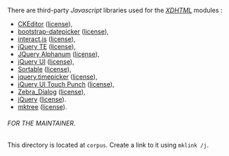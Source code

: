There are third-party *Javascript* libraries used for the *[XDHTML](http://q37.info/XDHTML)* modules :


*   [CKEditor](http://ckeditor.com/ "http://ckeditor.com/") ([license](http://ckeditor.com/legal/ckeditor-oss-license/)),
*   [bootstrap-datepicker](http://github.com/eternicode/bootstrap-datepicker "http://github.com/eternicode/bootstrap-datepicker") ([license](http://github.com/eternicode/bootstrap-datepicker/blob/master/LICENSE "http://github.com/eternicode/bootstrap-datepicker/blob/master/LICENSE")),
*   [interact.js](http://interactjs.io/ "http://interactjs.io/") ([license](http://github.com/taye/interact.js/blob/master/LICENSE "http://github.com/taye/interact.js/blob/master/LICENSE")),
*   [jQuery TE](http://jqueryte.com/ "http://jqueryte.com/") ([license](http://jqueryte.com/license "http://jqueryte.com/license")),
*   [JQuery Alphanum](http://github.com/KevinSheedy/jquery.alphanum "http://github.com/KevinSheedy/jquery.alphanum") ([license](http://github.com/KevinSheedy/jquery.alphanum/blob/master/MIT-LICENSE.txt "http://github.com/KevinSheedy/jquery.alphanum/blob/master/MIT-LICENSE.txt")),
*   [jQuery UI](http://jqueryui.com/ "http://jqueryui.com/") ([license](http://github.com/jquery/jquery-ui/blob/master/LICENSE.txt "http://github.com/jquery/jquery-ui/blob/master/LICENSE.txt")),
*   [Sortable](http://rubaxa.github.io/Sortable/ "http://rubaxa.github.io/Sortable/") ([license](http://github.com/RubaXa/Sortable/blob/master/README.md#mit-license "http://github.com/RubaXa/Sortable/blob/master/README.md#mit-license")),
*   [jquery.timepicker](http://jonthornton.github.io/jquery-timepicker/ "http://jonthornton.github.io/jquery-timepicker/") ([license](http://github.com/jonthornton/jquery-timepicker/blob/master/jquery.timepicker.js "http://github.com/jonthornton/jquery-timepicker/blob/master/jquery.timepicker.js")),
*   [jQuery UI Touch Punch](http://touchpunch.furf.com/ "http://touchpunch.furf.com/") ([license](http://github.com/furf/jquery-ui-touch-punch/blob/master/jquery.ui.touch-punch.js "http://github.com/furf/jquery-ui-touch-punch/blob/master/jquery.ui.touch-punch.js")),
*   [Zebra_Dialog](http://stefangabos.ro/jquery/zebra-dialog/ "http://stefangabos.ro/jquery/zebra-dialog/") ([license](http://github.com/stefangabos/Zebra_Dialog/blob/master/license.txt "http://github.com/stefangabos/Zebra_Dialog/blob/master/license.txt")),
*   [jQuery](http://jquery.com/ "http://jquery.com/") ([license](http://github.com/jquery/jquery/blob/master/LICENSE.txt "http://github.com/jquery/jquery/blob/master/LICENSE.txt")).
*   [mktree](http://www.javascripttoolbox.com/lib/mktree/ "http://www.javascripttoolbox.com/lib/mktree/") ([license](http://www.javascripttoolbox.com/lib/mktree/source.php "http://www.javascripttoolbox.com/lib/mktree/source.php")).



###### FOR THE MAINTAINER.

This directory is located at `corpus`. Create a link to it using `mklink /j`.
